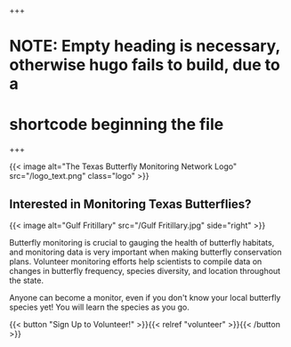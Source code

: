 +++
# NOTE: Empty heading is necessary, otherwise hugo fails to build, due to a
# shortcode beginning the file
+++

{{< image alt="The Texas Butterfly Monitoring Network Logo" src="/logo_text.png" class="logo" >}}

## Interested in Monitoring Texas Butterflies?

{{< image alt="Gulf Fritillary" src="/Gulf Fritillary.jpg" side="right" >}}

Butterfly monitoring is crucial to gauging the health of butterfly habitats,
and monitoring data is very important when making butterfly conservation plans.
Volunteer monitoring efforts help scientists to compile data on changes in
butterfly frequency, species diversity, and location throughout the state.

Anyone can become a monitor, even if you don't know your local butterfly
species yet! You will learn the species as you go.

{{< button "Sign Up to Volunteer!" >}}{{< relref "volunteer" >}}{{< /button >}}
